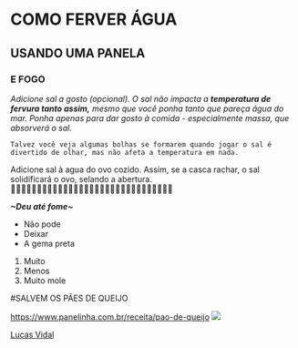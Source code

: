 
# COMO FERVER ÁGUA
## USANDO UMA PANELA
### E FOGO
 _Adicione sal a gosto (opcional). O sal não impacta a **temperatura de fervura tanto assim,** mesmo que você ponha tanto que pareça água do mar. Ponha apenas para dar gosto à comida - especialmente massa, que absorverá o sal._

    Talvez você veja algumas bolhas se formarem quando jogar o sal é divertido de olhar, mas não afeta a temperatura em nada.
  
Adicione sal à agua do ovo cozido. Assim, se a casca rachar, o sal solidificará o ovo, selando a abertura.   
🍕🍔🍟🌭🍿🥓🧂🍕🍕🍕🍕🍔🍔🍔🍔🍔🍗🍗🍗🍗🍗🍗🍖🍖🍖🍖🍖🍖🍠🍠🍠


_**~Deu até fome~**_
* Não pode
* Deixar
* A gema preta
1. Muito 
2. Menos
3. Muito mole

#SALVEM OS PÃES DE QUEIJO 

<https://www.panelinha.com.br/receita/pao-de-queijo>
![](https://cdn.panelinha.com.br/receita/1543943903839-pa%CC%83o%20de%20queijo.jpg)

[Lucas Vidal](https://github.com/lufvidal)

